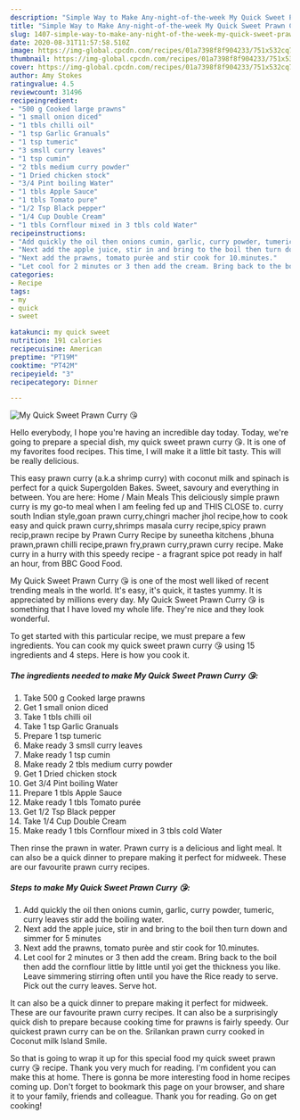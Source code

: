 ```yaml
---
description: "Simple Way to Make Any-night-of-the-week My Quick Sweet Prawn Curry 😘"
title: "Simple Way to Make Any-night-of-the-week My Quick Sweet Prawn Curry 😘"
slug: 1407-simple-way-to-make-any-night-of-the-week-my-quick-sweet-prawn-curry
date: 2020-08-31T11:57:58.510Z
image: https://img-global.cpcdn.com/recipes/01a7398f8f904233/751x532cq70/my-quick-sweet-prawn-curry-😘-recipe-main-photo.jpg
thumbnail: https://img-global.cpcdn.com/recipes/01a7398f8f904233/751x532cq70/my-quick-sweet-prawn-curry-😘-recipe-main-photo.jpg
cover: https://img-global.cpcdn.com/recipes/01a7398f8f904233/751x532cq70/my-quick-sweet-prawn-curry-😘-recipe-main-photo.jpg
author: Amy Stokes
ratingvalue: 4.5
reviewcount: 31496
recipeingredient:
- "500 g Cooked large prawns"
- "1 small onion diced"
- "1 tbls chilli oil"
- "1 tsp Garlic Granuals"
- "1 tsp tumeric"
- "3 smsll curry leaves"
- "1 tsp cumin"
- "2 tbls medium curry powder"
- "1 Dried chicken stock"
- "3/4 Pint boiling Water"
- "1 tbls Apple Sauce"
- "1 tbls Tomato pure"
- "1/2 Tsp Black pepper"
- "1/4 Cup Double Cream"
- "1 tbls Cornflour mixed in 3 tbls cold Water"
recipeinstructions:
- "Add quickly the oil then onions cumin, garlic, curry powder, tumeric, curry leaves stir add the boiling water."
- "Next add the apple juice, stir in and bring to the boil then turn down and simmer for 5 minutes"
- "Next add the prawns, tomato purèe and stir cook for 10.minutes."
- "Let cool for 2 minutes or 3 then add the cream. Bring back to the boil then add the cornflour little by little until yoi get the thickness you like. Leave simmering stirring often until you have the Rice ready to serve. Pick out the curry leaves. Serve hot."
categories:
- Recipe
tags:
- my
- quick
- sweet

katakunci: my quick sweet 
nutrition: 191 calories
recipecuisine: American
preptime: "PT19M"
cooktime: "PT42M"
recipeyield: "3"
recipecategory: Dinner

---
```



![My Quick Sweet Prawn Curry 😘](https://img-global.cpcdn.com/recipes/01a7398f8f904233/751x532cq70/my-quick-sweet-prawn-curry-😘-recipe-main-photo.jpg)

Hello everybody, I hope you're having an incredible day today. Today, we're going to prepare a special dish, my quick sweet prawn curry 😘. It is one of my favorites food recipes. This time, I will make it a little bit tasty. This will be really delicious.

This easy prawn curry (a.k.a shrimp curry) with coconut milk and spinach is perfect for a quick Supergolden Bakes. Sweet, savoury and everything in between. You are here: Home / Main Meals This deliciously simple prawn curry is my go-to meal when I am feeling fed up and THIS CLOSE to. curry south Indian style,goan prawn curry,chingri macher jhol recipe,how to cook easy and quick prawn curry,shrimps masala curry recipe,spicy prawn recip,prawn recipe by Prawn Curry Recipe by suneetha kitchens ,bhuna prawn,prawn chilli recipe,prawn fry,prawn curry,prawn curry recipe. Make curry in a hurry with this speedy recipe - a fragrant spice pot ready in half an hour, from BBC Good Food.

My Quick Sweet Prawn Curry 😘 is one of the most well liked of recent trending meals in the world. It's easy, it's quick, it tastes yummy. It is appreciated by millions every day. My Quick Sweet Prawn Curry 😘 is something that I have loved my whole life. They're nice and they look wonderful.


To get started with this particular recipe, we must prepare a few ingredients. You can cook my quick sweet prawn curry 😘 using 15 ingredients and 4 steps. Here is how you cook it.

<!--inarticleads1-->

##### The ingredients needed to make My Quick Sweet Prawn Curry 😘:

1. Take 500 g Cooked large prawns
1. Get 1 small onion diced
1. Take 1 tbls chilli oil
1. Take 1 tsp Garlic Granuals
1. Prepare 1 tsp tumeric
1. Make ready 3 smsll curry leaves
1. Make ready 1 tsp cumin
1. Make ready 2 tbls medium curry powder
1. Get 1 Dried chicken stock
1. Get 3/4 Pint boiling Water
1. Prepare 1 tbls Apple Sauce
1. Make ready 1 tbls Tomato purée
1. Get 1/2 Tsp Black pepper
1. Take 1/4 Cup Double Cream
1. Make ready 1 tbls Cornflour mixed in 3 tbls cold Water


Then rinse the prawn in water. Prawn curry is a delicious and light meal. It can also be a quick dinner to prepare making it perfect for midweek. These are our favourite prawn curry recipes. 

<!--inarticleads2-->

##### Steps to make My Quick Sweet Prawn Curry 😘:

1. Add quickly the oil then onions cumin, garlic, curry powder, tumeric, curry leaves stir add the boiling water.
1. Next add the apple juice, stir in and bring to the boil then turn down and simmer for 5 minutes
1. Next add the prawns, tomato purèe and stir cook for 10.minutes.
1. Let cool for 2 minutes or 3 then add the cream. Bring back to the boil then add the cornflour little by little until yoi get the thickness you like. Leave simmering stirring often until you have the Rice ready to serve. Pick out the curry leaves. Serve hot.


It can also be a quick dinner to prepare making it perfect for midweek. These are our favourite prawn curry recipes. It can also be a surprisingly quick dish to prepare because cooking time for prawns is fairly speedy. Our quickest prawn curry can be on the. Srilankan prawn curry cooked in Coconut milk Island Smile. 

So that is going to wrap it up for this special food my quick sweet prawn curry 😘 recipe. Thank you very much for reading. I'm confident you can make this at home. There is gonna be more interesting food in home recipes coming up. Don't forget to bookmark this page on your browser, and share it to your family, friends and colleague. Thank you for reading. Go on get cooking!
